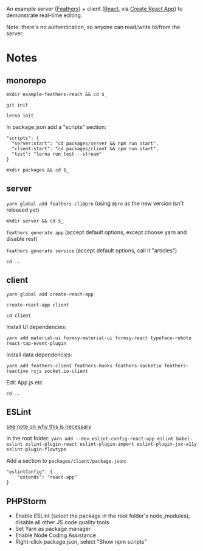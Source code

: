 An example server ([Feathers](http://feathersjs.com/)) + client ([React](https://github.com/facebookincubator/create-react-app), via [Create React App](https://github.com/facebookincubator/create-react-app)) to demonstrate real-time editing.

Note: there's no authentication, so anyone can read/write to/from the server.

# Notes

## monorepo

`mkdir example-feathers-react && cd $_`

`git init`

`lerna init`

In package.json add a "scripts" section:

```
"scripts": {
  "server:start": "cd packages/server && npm run start",
  "client:start": "cd packages/client && npm run start",
  "test": "lerna run test --stream"
}
```

`mkdir packages && cd $_`

## server

`yarn global add feathers-cli@pre`
(using `@pre` as the new version isn't released yet)

`mkdir server && cd $_`

`feathers generate app`
(accept default options, except choose yarn and disable rest)

`feathers generate service`
(accept default options, call it "articles")

`cd ..`

## client

`yarn global add create-react-app`

`create-react-app client`

`cd client`

Install UI dependencies:

`yarn add material-ui formsy-material-ui formsy-react typeface-roboto react-tap-event-plugin`

Install data dependencies:

`yarn add feathers-client feathers-hooks feathers-socketio feathers-reactive rxjs socket.io-client`

Edit App.js etc

`cd ..`

## ESLint

[see note on why this is necessary](https://github.com/facebookincubator/create-react-app/blob/master/packages/react-scripts/template/README.md#displaying-lint-output-in-the-editor)

In the root folder:
`yarn add --dev eslint-config-react-app eslint babel-eslint eslint-plugin-react eslint-plugin-import eslint-plugin-jsx-a11y eslint-plugin-flowtype`

Add a section to `packages/client/package.json`:
```
"eslintConfig": {
	"extends": "react-app"
}
```

## PHPStorm

* Enable ESLint (select the package in the root folder's node_modules), disable all other JS code quality tools
* Set Yarn as package manager
* Enable Node Coding Assistance
* Right-click package.json, select "Show npm scripts"
